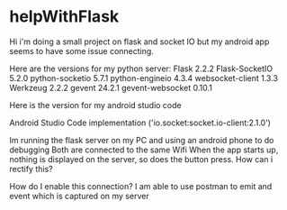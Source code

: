 # helpWithFlask

Hi i'm doing a small project on flask and socket IO but my android app seems to have some issue connecting.

Here are the versions for my python server:
Flask                       2.2.2
Flask-SocketIO              5.2.0
python-socketio             5.7.1
python-engineio             4.3.4
websocket-client            1.3.3
Werkzeug                    2.2.2
gevent                      24.2.1
gevent-websocket            0.10.1

Here is the version for my android studio code

Android Studio Code implementation ('io.socket:socket.io-client:2.1.0') 


Im running the flask server on my PC and using an android phone to do debugging Both are connected to the same Wifi When the app starts up, nothing is displayed on the server, so does the button press. How can i rectify this?

How do I enable this connection? I am able to use postman to emit and event which is captured on my server
